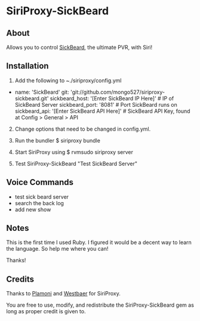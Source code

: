 SiriProxy-SickBeard
==

About
--

Allows you to control [SickBeard](http://sickbeard.com), the ultimate PVR, with Siri!

Installation
--

1. Add the following to ~./siriproxy/config.yml

  - name: 'SickBeard'
      git: 'git://github.com/mongo527/siriproxy-sickbeard.git'
      sickbeard_host: '[Enter SickBeard IP Here]' # IP of SickBeard Server
      sickbeard_port: '8081' # Port SickBeard runs on
      sickbeard_api: '[Enter SickBeard API Here]' # SickBeard API Key, found at Config > General > API

2. Change options that need to be changed in config.yml.

3. Run the bundler
	$ siriproxy bundle

4. Start SiriProxy using 
	$ rvmsudo siriproxy server

5. Test SiriProxy-SickBeard
	"Test SickBeard Server"

Voice Commands
--

+ test sick beard server
+ search the back log
+ add new show

Notes
--

This is the first time I used Ruby. I figured it would be a decent way to learn the language. So help me where you can! 

Thanks!

Credits
--

Thanks to [Plamoni](https://github.com/plamoni/SiriProxy) and [Westbaer](https://github.com/westbaer/SiriProxy) for SiriProxy.

You are free to use, modify, and redistribute the SiriProxy-SickBeard gem as long as proper credit is given to.